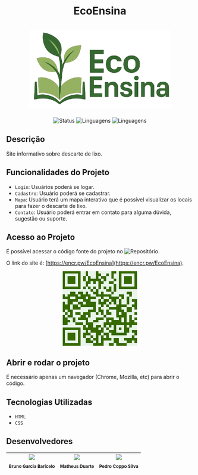 <h1 align="center">
   EcoEnsina
    <br />
    <br />
    <a href="">
      <img src="EcoEnsina/figs/logo_ecoensina.png" alt="Logo EcoEnsina">
    </a>
</h1>

<p align="center">
  <img src="https://img.shields.io/badge/Status%20-%20Em%20Desenvolvimento%20%20-%20green" alt="Status">  
  <img src="https://img.shields.io/badge/Liguagem%20-%20HTML%20-%20red" alt="Linguagens">
  <img src="https://img.shields.io/badge/Liguagem%20-%20CSS%20-%20blue" alt="Linguagens">
</p>

## Descrição
Site informativo sobre descarte de lixo.

## Funcionalidades do Projeto 
- `Login`: Usuários poderá se logar.
- `Cadastro`: Usuário poderá se cadastrar.
- `Mapa`: Usuário terá um mapa interativo que é possível visualizar os locais para fazer o descarte de lixo.
- `Contato`: Usuário poderá entrar em contato para alguma dúvida, sugestão ou suporte.

## Acesso ao Projeto
É possível acessar o código fonte do projeto no ![Repositório](https://github.com/Pedrada66/EcoEnsina/tree/main).

O link do site é: [https://encr.pw/EcoEnsina](https://encr.pw/EcoEnsina).
<p align="center">
    <a href="https://encr.pw/EcoEnsina">
      <img src="EcoEnsina/figs/QrCode.png" alt="QR Code">
    </a>
</p>

## Abrir e rodar o projeto
É necessário apenas um navegador (Chrome, Mozilla, etc) para abrir o código.

## Tecnologias Utilizadas
- `HTML`
- `CSS`

## Desenvolvedores
| [<img loading="lazy" src="https://github.com/Gnordh1/curriculumvitaeBGB/blob/main/figs/foto.jpg" width=115><br><sub>Bruno Garcia Baricelo</sub>](https://github.com/Gnordh1) |  [<img loading="lazy" src="https://avatars.githubusercontent.com/u/100427903?v=4" width=115><br><sub>Matheus Duarte</sub>](https://github.com/MatheuwsDuarte) |  [<img loading="lazy" src="https://avatars.githubusercontent.com/u/64929940?v=4" width=115><br><sub>Pedro Coppo Silva</sub>](https://github.com/Pedrada66) |
| :---: | :---: | :---: |  
